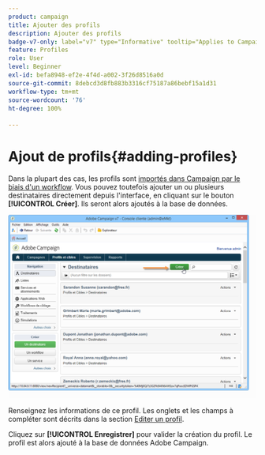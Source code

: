 ```yaml
---
product: campaign
title: Ajouter des profils
description: Ajouter des profils
badge-v7-only: label="v7" type="Informative" tooltip="Applies to Campaign Classic v7 only"
feature: Profiles
role: User
level: Beginner
exl-id: befa8948-ef2e-4f4d-a002-3f26d8516a0d
source-git-commit: 8debcd3d8fb883b3316cf75187a86bebf15a1d31
workflow-type: tm+mt
source-wordcount: '76'
ht-degree: 100%

---
```


# Ajout de profils{#adding-profiles}



Dans la plupart des cas, les profils sont [importés dans Campaign par le biais d&#39;un workflow](../../platform/using/import-export-workflows.md). Vous pouvez toutefois ajouter un ou plusieurs destinataires directement depuis l&#39;interface, en cliquant sur le bouton **[!UICONTROL Créer]**. Ils seront alors ajoutés à la base de données.

![](assets/s_ncs_user_profile_add.png)

Renseignez les informations de ce profil. Les onglets et les champs à compléter sont décrits dans la section [Editer un profil](../../platform/using/editing-a-profile.md).

Cliquez sur **[!UICONTROL Enregistrer]** pour valider la création du profil. Le profil est alors ajouté à la base de données Adobe Campaign.
